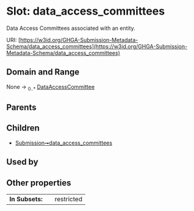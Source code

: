 
# Slot: data_access_committees


Data Access Committees associated with an entity.

URI: [https://w3id.org/GHGA-Submission-Metadata-Schema/data_access_committees](https://w3id.org/GHGA-Submission-Metadata-Schema/data_access_committees)


## Domain and Range

None &#8594;  <sub>0..\*</sub> [DataAccessCommittee](DataAccessCommittee.md)

## Parents


## Children

 *  [Submission➞data_access_committees](Submission_data_access_committees.md)

## Used by


## Other properties

|  |  |  |
| --- | --- | --- |
| **In Subsets:** | | restricted |

